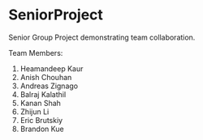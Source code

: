 # SeniorProject
Senior Group Project demonstrating team collaboration. 

Team Members:

1. Heamandeep Kaur
2. Anish Chouhan
3. Andreas Zignago
4. Balraj Kalathil
5. Kanan Shah
6. Zhijun Li
7. Eric Brutskiy
8. Brandon Kue
